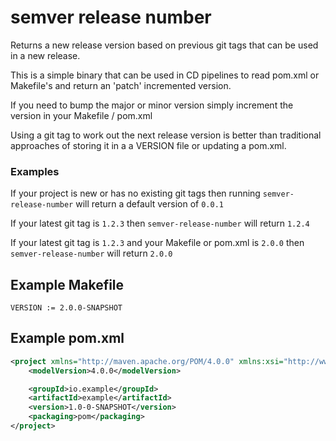 # semver release number

Returns a new release version based on previous git tags that can be used in a new release.

This is a simple binary that can be used in CD pipelines to read pom.xml or Makefile's and return an 'patch' incremented version.

If you need to bump the major or minor version simply increment the version in your Makefile / pom.xml


Using a git tag to work out the next release version is better than traditional approaches of storing it in a a VERSION file or updating a pom.xml.    

### Examples

If your project is new or has no existing git tags then running `semver-release-number` will return a default version of `0.0.1`

If your latest git tag is `1.2.3` then `semver-release-number` will return `1.2.4`

If your latest git tag is `1.2.3` and your Makefile or pom.xml is `2.0.0` then `semver-release-number` will return `2.0.0`

## Example Makefile

```$xslt
VERSION := 2.0.0-SNAPSHOT
```


## Example pom.xml

```xml
<project xmlns="http://maven.apache.org/POM/4.0.0" xmlns:xsi="http://www.w3.org/2001/XMLSchema-instance" xsi:schemaLocation="http://maven.apache.org/POM/4.0.0 http://maven.apache.org/maven-v4_0_0.xsd">
    <modelVersion>4.0.0</modelVersion>

    <groupId>io.example</groupId>
    <artifactId>example</artifactId>
    <version>1.0-0-SNAPSHOT</version>
    <packaging>pom</packaging>
</project>
```